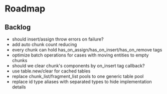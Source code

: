 # Roadmap

## Backlog

- should insert/assign throw errors on failure?
- add auto chunk count reducing
- every chunk can hold has_on_assign/has_on_insert/has_on_remove tags
- optimize batch operations for cases with moving entities to empty chunks
- should we clear chunk's components by on_insert tag callback?
- use table.new/clear for cached tables
- replace chunk_list/fragment_list pools to one generic table pool
- replace id type aliases with separated types to hide implementation details
